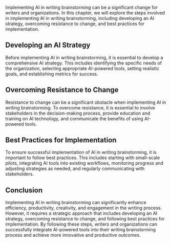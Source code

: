 
Implementing AI in writing brainstorming can be a significant change for writers and organizations. In this chapter, we will explore the steps involved in implementing AI in writing brainstorming, including developing an AI strategy, overcoming resistance to change, and best practices for implementation.

Developing an AI Strategy
-------------------------

Before implementing AI in writing brainstorming, it is essential to develop a comprehensive AI strategy. This includes identifying the specific needs of the organization, selecting appropriate AI-powered tools, setting realistic goals, and establishing metrics for success.

Overcoming Resistance to Change
-------------------------------

Resistance to change can be a significant obstacle when implementing AI in writing brainstorming. To overcome resistance, it is essential to involve stakeholders in the decision-making process, provide education and training on AI technology, and communicate the benefits of using AI-powered tools.

Best Practices for Implementation
---------------------------------

To ensure successful implementation of AI in writing brainstorming, it is important to follow best practices. This includes starting with small-scale pilots, integrating AI tools into existing workflows, monitoring progress and adjusting strategies as needed, and regularly communicating with stakeholders.

Conclusion
----------

Implementing AI in writing brainstorming can significantly enhance efficiency, productivity, creativity, and engagement in the writing process. However, it requires a strategic approach that includes developing an AI strategy, overcoming resistance to change, and following best practices for implementation. By following these steps, writers and organizations can successfully integrate AI-powered tools into their writing brainstorming process and achieve more innovative and productive outcomes.
